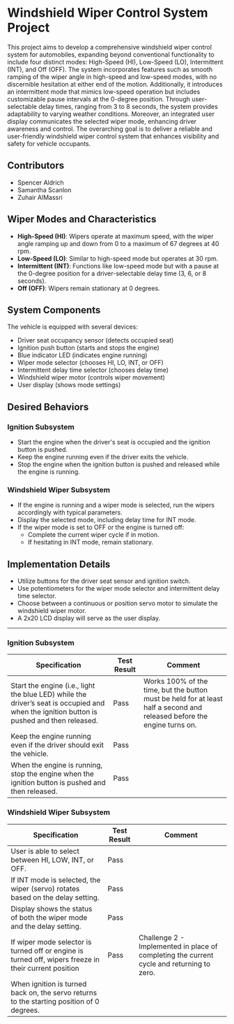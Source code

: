 # Windshield Wiper Control System Project

This project aims to develop a comprehensive windshield wiper control system for automobiles, expanding beyond conventional functionality to include four distinct modes: High-Speed (HI), Low-Speed (LO), Intermittent (INT), and Off (OFF). The system incorporates features such as smooth ramping of the wiper angle in high-speed and low-speed modes, with no discernible hesitation at either end of the motion. Additionally, it introduces an intermittent mode that mimics low-speed operation but includes customizable pause intervals at the 0-degree position. Through user-selectable delay times, ranging from 3 to 8 seconds, the system provides adaptability to varying weather conditions. Moreover, an integrated user display communicates the selected wiper mode, enhancing driver awareness and control. The overarching goal is to deliver a reliable and user-friendly windshield wiper control system that enhances visibility and safety for vehicle occupants.

## Contributors

- Spencer Aldrich
- Samantha Scanlon
- Zuhair AlMassri


## Wiper Modes and Characteristics

- **High-Speed (HI)**: Wipers operate at maximum speed, with the wiper angle ramping up and down from 0 to a maximum of 67 degrees at 40 rpm.
- **Low-Speed (LO)**: Similar to high-speed mode but operates at 30 rpm.
- **Intermittent (INT)**: Functions like low-speed mode but with a pause at the 0-degree position for a driver-selectable delay time (3, 6, or 8 seconds).
- **Off (OFF)**: Wipers remain stationary at 0 degrees.

## System Components

The vehicle is equipped with several devices:
- Driver seat occupancy sensor (detects occupied seat)
- Ignition push button (starts and stops the engine)
- Blue indicator LED (indicates engine running)
- Wiper mode selector (chooses HI, LO, INT, or OFF)
- Intermittent delay time selector (chooses delay time)
- Windshield wiper motor (controls wiper movement)
- User display (shows mode settings)

## Desired Behaviors

### Ignition Subsystem
- Start the engine when the driver's seat is occupied and the ignition button is pushed.
- Keep the engine running even if the driver exits the vehicle.
- Stop the engine when the ignition button is pushed and released while the engine is running.

### Windshield Wiper Subsystem
- If the engine is running and a wiper mode is selected, run the wipers accordingly with typical parameters.
- Display the selected mode, including delay time for INT mode.
- If the wiper mode is set to OFF or the engine is turned off:
  - Complete the current wiper cycle if in motion.
  - If hesitating in INT mode, remain stationary.

## Implementation Details

- Utilize buttons for the driver seat sensor and ignition switch.
- Use potentiometers for the wiper mode selector and intermittent delay time selector.
- Choose between a continuous or position servo motor to simulate the windshield wiper motor.
- A 2x20 LCD display will serve as the user display.

---

### Ignition Subsystem

| Specification                                                                                                     | Test Result | Comment                                                                       |
|-------------------------------------------------------------------------------------------------------------------|-------------|-------------------------------------------------------------------------------|
| Start the engine (i.e., light the blue LED) while the driver’s seat is occupied and when the ignition button is pushed and then released. | Pass        | Works 100% of the time, but the button must be held for at least half a second and released before the engine turns on. |
| Keep the engine running even if the driver should exit the vehicle.                                              | Pass        |                                                                               |
| When the engine is running, stop the engine when the ignition button is pushed and then released.                | Pass        |                                                                               |

### Windshield Wiper Subsystem

| Specification                                                                                        | Test Result | Comment                                                         |
|------------------------------------------------------------------------------------------------------|-------------|-----------------------------------------------------------------|
| User is able to select between HI, LOW, INT, or OFF.                                                | Pass        |                                                                 |
| If INT mode is selected, the wiper (servo) rotates based on the delay setting.                      | Pass        |                                                                 |
| Display shows the status of both the wiper mode and the delay setting.                               | Pass        |                                                                 |
| If wiper mode selector is turned off or engine is turned off, wipers freeze in their current position | Pass        | Challenge 2 - Implemented in place of completing the current cycle and returning to zero. |
| When ignition is turned back on, the servo returns to the starting position of 0 degrees.             |             |                                                                 |